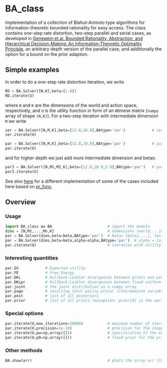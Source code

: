 # BA_class

Implementation of a collection of Blahut-Arimoto type algorithms for information-theoretic bounded rationality for easy access. The class contains one-step rate distortion, two-step parallel and serial cases, as developed in  [Genewein et al. Bounded Rationality, Abstraction, and Hierarchical Decision-Making: An Information-Theoretic Optimality Principle](https://doi.org/10.3389/frobt.2015.00027), an arbitrary depth version of the parallel case, and additionally the option for a bound on the prior adaption.

## Simple examples

In order to do a one-step rate distortion iteration, we write
```python
RD = BA.Solver([N,K],beta=[1.0])
RD.iterate(U)
```
where `N` and `K` are the dimensions of the world and action space, respectively, and `U` is the utility function in form of an `N`times`K` matrix (`numpy` array of shape `(N,K)`). For a two-step iteration with intermediate dimension `M` we write
```python
ser = BA.Solver([N,M,K],beta=[12.0,10.0],BAtype='ser')            # serial 2-step case
ser.iterate(U)

par = BA.Solver([N,M,K],beta=[12.0,10.0],BAtype='par')            # parallel 2-step case
par.iterate(U)
```
and for higher depth we just add more intermediate dimension and betas:
```python
par3 = BA.Solver([N,M1,M2,K],beta=[12.0,10.0,5.0],BAtype='par')   # parallel 3-step case
par3.iterate(U)
```


See also [here](https://github.com/sgttwld/blahut-arimoto) for a different implementation of some of the cases included here based on [pr_func](https://github.com/sgttwld/pr_func).


## Overview

### Usage
```python
import BA_class as BA                         # import the module
dims = [N,M1,...,Mn,K]                        # dimensions (world,...intermediate...,action)
par = BA.Solver(dims,beta=beta,BAtype='par')  # beta= [beta1,...], len(beta) = number of steps
par = BA.Solver(dims,beta=beta,alpha=alpha,BAtype='par')  # alpha = [alpha1,...] for bounded priors
par.iterate(U)                                # iteration with utility U
```

### Interesting quantities
```python
par.EU            # Expected utility
par.FE            # Free Energy
par.DKL           # Kullback-Leibler divergences between priors and posteriors
par.DKLpr         # Kullback-Leibler divergences between fixed uniform priors and the priors
par.joint         # the joint distribution as a numpy array
par.pagw          # resulting total policy p(a|w) (intermediate variables marginalized out)
par.post          # list of all posteriors
par.prior         # list of all priors (exception: prior[0] is the world state distribution)
```

### Special options
```python
par.iterate(U,max_iterations=10000)           # maximum number of iterations
par.iterate(U,precision=1e-10)                # precision for the stopping condition
par.iterate(U,pw=np.array([]))                # specification of the world state distribution
par.iterate(U,p0=np.array([]))                # fixed prior for the prior restriction
```

### Other methods
```python
BA.show(arr)                                  # plots the array arr (1d: barplot, 2d: pcolor)
```
